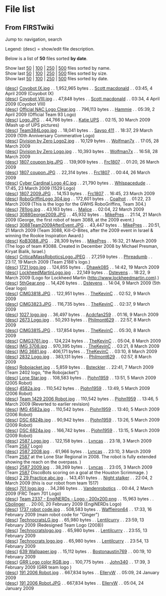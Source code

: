 # File list

## From FIRSTwiki

Jump to: navigation, search

Legend: (desc) = show/edit file description.

Below is a list of **50** files sorted **by date**.

Show last [50](/index.php?title=Special:Imagelist&sort=byname&limit=50&wpIlMatch= "Special:Imagelist") | [100](/index.php?title=Special:Imagelist&sort=byname&limit=100&wpIlMatch= "Special:Imagelist") | [250](/index.php?title=Special:Imagelist&sort=byname&limit=250&wpIlMatch= "Special:Imagelist") | [500](/index.php?title=Special:Imagelist&sort=byname&limit=500&wpIlMatch= "Special:Imagelist") files sorted by name.<br>
Show last [50](/index.php?title=Special:Imagelist&sort=bysize&limit=50&wpIlMatch= "Special:Imagelist") | [100](/index.php?title=Special:Imagelist&sort=bysize&limit=100&wpIlMatch= "Special:Imagelist") | [250](/index.php?title=Special:Imagelist&sort=bysize&limit=250&wpIlMatch= "Special:Imagelist") | [500](/index.php?title=Special:Imagelist&sort=bysize&limit=500&wpIlMatch= "Special:Imagelist") files sorted by size.<br>
Show last [50](/index.php?title=Special:Imagelist&sort=bydate&limit=50&wpIlMatch= "Special:Imagelist") | [100](/index.php?title=Special:Imagelist&sort=bydate&limit=100&wpIlMatch= "Special:Imagelist") | [250](/index.php?title=Special:Imagelist&sort=bydate&limit=250&wpIlMatch= "Special:Imagelist") | [500](/index.php?title=Special:Imagelist&sort=bydate&limit=500&wpIlMatch= "Special:Imagelist") files sorted by date.

([desc](Image:Coyobot_IX.jpg "Image:Coyobot IX.jpg")) [Coyobot IX.jpg](/media/f/f8/Coyobot_IX.jpg) . . 1,952,965 bytes . . [Scott macdonald](/index.php?title=User:Scott_macdonald&action=edit "User:Scott
macdonald") . . 03:45, 4 April 2009 (Coyobot IX)<br>
([desc](Image:Coyobot_VIII.jpg "Image:Coyobot VIII.jpg")) [Coyobot VIII.jpg](/media/3/37/Coyobot_VIII.jpg) . . 47,848 bytes . . [Scott macdonald](/index.php?title=User:Scott_macdonald&action=edit "User:Scott
macdonald") . . 03:34, 4 April 2009 (Coyobot VIII)<br>
([desc](Image:Official_NAC_Logo_Clear.jpg "Image:Official NAC Logo
Clear.jpg")) [Official NAC Logo Clear.jpg](/media/b/ba/Official_NAC_Logo_Clear.jpg) . . 796,113 bytes . . [Hammie](/index.php?title=User:Hammie&action=edit "User:Hammie") . . 05:39, 2 April 2009 (Official Team 93 Logo)<br>
([desc](Image:Logo.JPG "Image:Logo.JPG")) [Logo.JPG](/media/e/e4/Logo.JPG) . . 44,766 bytes . . [Katie UPS](/index.php?title=User:Katie_UPS&action=edit "User:Katie UPS") . . 02:15, 30 March 2009 (Mash up of UPS pictures)<br>
([desc](Image:Team384Logo.jpg "Image:Team384Logo.jpg")) [Team384Logo.jpg](/media/b/b8/Team384Logo.jpg) . . 18,041 bytes . . [Sayso 411](/index.php?title=User:Sayso_411&action=edit "User:Sayso 411") . . 18:37, 29 March 2009 (10th Anniversary Commerative Logo)<br>
([desc](Image:Division_by_Zero_Logo2.jpg "Image:Division by Zero
Logo2.jpg")) [Division by Zero Logo2.jpg](/media/d/dd/Division_by_Zero_Logo2.jpg) . . 10,129 bytes . . [Wolfman7x](/index.php?title=User:Wolfman7x&action=edit "User:Wolfman7x") . . 17:05, 28 March 2009<br>
([desc](Image:Division_by_Zero_Logo.jpg "Image:Division by Zero
Logo.jpg")) [Division by Zero Logo.jpg](/media/c/c4/Division_by_Zero_Logo.jpg) . . 10,393 bytes . . [Wolfman7x](/index.php?title=User:Wolfman7x&action=edit "User:Wolfman7x") . . 16:58, 28 March 2009<br>
([desc](Image:1807_coupon_big.JPG "Image:1807 coupon big.JPG")) [1807 coupon big.JPG](/media/0/09/1807_coupon_big.JPG) . . 139,909 bytes . . [Frc1807](/index.php?title=User:Frc1807&action=edit "User:Frc1807") . . 01:20, 26 March 2009<br>
([desc](Image:1807_coupon.JPG "Image:1807 coupon.JPG")) [1807 coupon.JPG](/media/a/a3/1807_coupon.JPG) . . 22,314 bytes . . [Frc1807](/index.php?title=User:Frc1807&action=edit "User:Frc1807") . . 00:44, 26 March 2009<br>
([desc](Image:Cyber_Cardinal_Logo_4C.jpg "Image:Cyber Cardinal Logo
4C.jpg")) [Cyber Cardinal Logo 4C.jpg](/media/9/99/Cyber_Cardinal_Logo_4C.jpg) . . 21,790 bytes . . [Whlspacedude](/index.php?title=User:Whlspacedude&action=edit "User:Whlspacedude") . . 17:45, 23 March 2009 (1529 Logo)<br>
([desc](Image:1807_2009.JPG "Image:1807 2009.JPG")) [1807 2009.JPG](/media/6/6a/1807_2009.JPG) . . 14,153 bytes . . [Frc1807](/index.php?title=User:Frc1807&action=edit "User:Frc1807") . . 16:45, 23 March 2009<br>
([desc](Image:RoboGriffinLogo_304.jpg "Image:RoboGriffinLogo
304.jpg")) [RoboGriffinLogo 304.jpg](/media/e/ee/RoboGriffinLogo_304.jpg) . . 172,601 bytes . . [Coalhot](/index.php?title=User:Coalhot&action=edit "User:Coalhot") . . 01:22, 23 March 2009 (This is the logo for the GWHS RoboGriffins, Team 304.)<br>
([desc](Image:781log.jpg "Image:781log.jpg")) [781log.jpg](/media/d/d1/781log.jpg) . . 43,163 bytes . . [Malice](/index.php?title=User:Malice&action=edit "User:Malice") . . 02:04, 22 March 2009<br>
([desc](Image:3088George2009.JPG "Image:3088George2009.JPG")) [3088George2009.JPG](/media/7/78/3088George2009.JPG) . . 45,932 bytes . . [MikePres](/index.php?title=User:MikePres&action=edit "User:MikePres") . . 21:14, 21 March 2009 (George, the first robot of team 3088, at the 2009 event.)<br>
([desc](Image:3088Team2009AfterEvent.JPG "Image:3088Team2009AfterEvent.JPG")) [3088Team2009AfterEvent.JPG](/media/6/6d/3088Team2009AfterEvent.JPG) . . 43,447 bytes . . [MikePres](/index.php?title=User:MikePres&action=edit "User:MikePres") . . 20:51, 21 March 2009 (Team 3088, Kill-O-Bites, after the 2009 event in Israel & winning the Rookie Inspiration Award.)<br>
([desc](Image:KoB3088.JPG "Image:KoB3088.JPG")) [KoB3088.JPG](/media/b/b4/KoB3088.JPG) . . 28,309 bytes . . [MikePres](/index.php?title=User:MikePres&action=edit "User:MikePres") . . 16:32, 21 March 2009 (The logo of team #3088\. Created in December 2008 by Michael Presman, Kiryat Bialik, Israel.)<br>
([desc](Image:CriticalMassRoboticsLogo.JPEG "Image:CriticalMassRoboticsLogo.JPEG")) [CriticalMassRoboticsLogo.JPEG](/media/0/08/CriticalMassRoboticsLogo.JPEG) . . 27,259 bytes . . [Phreadumb](/index.php?title=User:Phreadumb&action=edit "User:Phreadumb") . . 23:17, 19 March 2009 (Team 2188's logo.)<br>
([desc](Image:1721_logo.jpg "Image:1721 logo.jpg")) [1721 logo.jpg](/media/6/6f/1721_logo.jpg) . . 124,855 bytes . . [Dhawk085](/index.php?title=User:Dhawk085&action=edit "User:Dhawk085") . . 14:42, 19 March 2009<br>
([desc](Image:LockheedMartinLogo.jpg "Image:LockheedMartinLogo.jpg")) [LockheedMartinLogo.jpg](/media/4/4a/LockheedMartinLogo.jpg) . . 22,149 bytes . . [Dstevens](/index.php?title=User:Dstevens&action=edit "User:Dstevens") . . 18:22, 9 March 2009 (Logo for Lockheed Martin (<http://www.lockheedmartin.com>).)<br>
([desc](Image:5thGear.png "Image:5thGear.png")) [5thGear.png](/media/c/c4/5thGear.png) . . 14,426 bytes . . [Dstevens](/index.php?title=User:Dstevens&action=edit "User:Dstevens") . . 14:04, 9 March 2009 (5th Gear logo)<br>
([desc](Image:CIMG3818.JPG "Image:CIMG3818.JPG")) [CIMG3818.JPG](/media/f/f0/CIMG3818.JPG) . . 122,951 bytes . . [TheKevinC](/index.php?title=User:TheKevinC&action=edit "User:TheKevinC") . . 02:52, 9 March 2009<br>
([desc](Image:CIMG3823.JPG "Image:CIMG3823.JPG")) [CIMG3823.JPG](/media/b/bf/CIMG3823.JPG) . . 116,735 bytes . . [TheKevinC](/index.php?title=User:TheKevinC&action=edit "User:TheKevinC") . . 02:37, 9 March 2009<br>
([desc](Image:1027_logo.jpg "Image:1027 logo.jpg")) [1027 logo.jpg](/media/6/6a/1027_logo.jpg) . . 36,497 bytes . . [Acdcfan259](/index.php?title=User:Acdcfan259&action=edit "User:Acdcfan259") . . 01:16, 9 March 2009<br>
([desc](Image:2673_Logo.jpg "Image:2673 Logo.jpg")) [2673 Logo.jpg](/media/b/b2/2673_Logo.jpg) . . 50,293 bytes . . [Philmont629](/index.php?title=User:Philmont629&action=edit "User:Philmont629") . . 22:57, 8 March 2009<br>
([desc](Image:CIMG3815.JPG "Image:CIMG3815.JPG")) [CIMG3815.JPG](/media/c/c2/CIMG3815.JPG) . . 137,854 bytes . . [TheKevinC](/index.php?title=User:TheKevinC&action=edit "User:TheKevinC") . . 05:30, 8 March 2009<br>
([desc](Image:CIMG3761.jpg "Image:CIMG3761.jpg")) [CIMG3761.jpg](/media/f/ff/CIMG3761.jpg) . . 124,224 bytes . . [TheKevinC](/index.php?title=User:TheKevinC&action=edit "User:TheKevinC") . . 05:04, 8 March 2009<br>
([desc](Image:IMG_3708.jpg "Image:IMG 3708.jpg")) [IMG 3708.jpg](/media/2/22/IMG_3708.jpg) . . 970,395 bytes . . [TheKevinC](/index.php?title=User:TheKevinC&action=edit "User:TheKevinC") . . 03:21, 8 March 2009<br>
([desc](Image:IMG_3681.jpg "Image:IMG 3681.jpg")) [IMG 3681.jpg](/media/a/a8/IMG_3681.jpg) . . 406,171 bytes . . [TheKevinC](/index.php?title=User:TheKevinC&action=edit "User:TheKevinC") . . 03:10, 8 March 2009<br>
([desc](Image:2832_Logo.jpg "Image:2832 Logo.jpg")) [2832 Logo.jpg](/media/a/a7/2832_Logo.jpg) . . 383,131 bytes . . [Philmont629](/index.php?title=User:Philmont629&action=edit "User:Philmont629") . . 02:57, 8 March 2009<br>
([desc](Image:Robojacket.jpg "Image:Robojacket.jpg")) [Robojacket.jpg](/media/8/86/Robojacket.jpg) . . 5,859 bytes . . [Bsteckler](/index.php?title=User:Bsteckler&action=edit "User:Bsteckler") . . 22:41, 7 March 2009 (Team 2402 logo, "the Robojacket")<br>
([desc](Image:Lone_Star.jpg "Image:Lone Star.jpg")) [Lone Star.jpg](/media/7/7d/Lone_Star.jpg) . . 108,583 bytes . . [Pjohn1959](/index.php?title=User:Pjohn1959&action=edit "User:Pjohn1959") . . 13:51, 5 March 2009 (2005 Robot)<br>
([desc](Image:4582a.jpg "Image:4582a.jpg")) [4582a.jpg](/media/7/7c/4582a.jpg) . . 110,542 bytes . . [Pjohn1959](/index.php?title=User:Pjohn1959&action=edit "User:Pjohn1959") . . 13:49, 5 March 2009 (2006 Robot)<br>
([desc](Image:Team_1429_2006_Robot.jpg "Image:Team 1429 2006
Robot.jpg")) [Team 1429 2006 Robot.jpg](/media/e/ec/Team_1429_2006_Robot.jpg) . . 110,542 bytes . . [Pjohn1959](/index.php?title=User:Pjohn1959&action=edit "User:Pjohn1959") . . 13:46, 5 March 2009 (Reverted to earlier revision)<br>
([desc](Image:IMG_4582a.jpg "Image:IMG 4582a.jpg")) [IMG 4582a.jpg](/media/c/c7/IMG_4582a.jpg) . . 110,542 bytes . . [Pjohn1959](/index.php?title=User:Pjohn1959&action=edit "User:Pjohn1959") . . 13:40, 5 March 2009 (2006 Robot)<br>
([desc](Image:DSC_6824b.jpg "Image:DSC 6824b.jpg")) [DSC 6824b.jpg](/media/e/ed/DSC_6824b.jpg) . . 90,942 bytes . . [Pjohn1959](/index.php?title=User:Pjohn1959&action=edit "User:Pjohn1959") . . 13:26, 5 March 2009 (2009 Robot)<br>
([desc](Image:DSC_6824a.jpg "Image:DSC 6824a.jpg")) [DSC 6824a.jpg](/media/7/7c/DSC_6824a.jpg) . . 166,742 bytes . . [Pjohn1959](/index.php?title=User:Pjohn1959&action=edit "User:Pjohn1959") . . 13:15, 5 March 2009 (2009 Robot)<br>
([desc](Image:2587_Logo.jpg "Image:2587 Logo.jpg")) [2587 Logo.jpg](/media/7/7e/2587_Logo.jpg) . . 122,158 bytes . . [Lyncas](User:Lyncas "User:Lyncas") . . 23:18, 3 March 2009 (Team [2587](2587 "2587") Logo)<br>
([desc](Image:2587_2008.jpg "Image:2587 2008.jpg")) [2587 2008.jpg](/media/e/e6/2587_2008.jpg) . . 61,966 bytes . . [Lyncas](User:Lyncas "User:Lyncas") . . 23:10, 3 March 2009 (Team [2587](2587 "2587") at the Lone Star Regional in 2008\. The robot is fully extended showing the reach on the overpass. )<br>
([desc](Image:2587_2009.jpg "Image:2587 2009.jpg")) [2587 2009.jpg](/media/7/7b/2587_2009.jpg) . . 38,269 bytes . . [Lyncas](User:Lyncas "User:Lyncas") . . 23:05, 3 March 2009 (Team [2587](2587 "2587") DiscoBots scoring on a goal at the Houston Scrimmage. )<br>
([desc](Image:2_29_Practice_abc.jpg "Image:2 29 Practice abc.jpg")) [2 29 Practice abc.jpg](/media/a/ad/2_29_Practice_abc.jpg) . . 143,451 bytes . . [Night stalker](/index.php?title=User:Night_stalker&action=edit "User:Night stalker") . . 22:04, 2 March 2009 (this is our robot from team 1517)<br>
([desc](Image:701_logo.jpg "Image:701 logo.jpg")) [701 logo.jpg](/media/a/a9/701_logo.jpg) . . 34,286 bytes . . [Vandenrobotics](/index.php?title=User:Vandenrobotics&action=edit "User:Vandenrobotics") . . 00:44, 2 March 2009 (FRC Team 701 Logo)<br>
([desc](Image:Team_2337_-_EngiNERDs_-_Logo_-_200x200.png "Image:Team 2337 - EngiNERDs - Logo - 200x200.png")) [Team 2337 - EngiNERDs - Logo - 200x200.png](/media/2/22/Team_2337_-_EngiNERDs_-_Logo_-_200x200.png) . . 15,963 bytes . . [Cbolinger](/index.php?title=User:Cbolinger&action=edit "User:Cbolinger") . . 20:00, 20 February 2009 (EngiNERDs Logo)<br>
([desc](Image:1737_robot_code.jpg "Image:1737 robot code.jpg")) [1737 robot code.jpg](/media/2/2d/1737_robot_code.jpg) . . 508,583 bytes . . [Waffleiron64](/index.php?title=User:Waffleiron64&action=edit "User:Waffleiron64") . . 17:33, 16 February 2009 (main robot code for "Ginger")<br>
([desc](Image:TechnocratsLG.jpg "Image:TechnocratsLG.jpg")) [TechnocratsLG.jpg](/media/b/b4/TechnocratsLG.jpg) . . 65,980 bytes . . [Lentilcurry](/index.php?title=User:Lentilcurry&action=edit "User:Lentilcurry") . . 23:59, 13 February 2009 (Redesigned Team Logo (2008))<br>
([desc](Image:Technocratslogo.jpg "Image:Technocratslogo.jpg")) [Technocratslogo.jpg](/media/8/8e/Technocratslogo.jpg) . . 65,980 bytes . . [Lentilcurry](/index.php?title=User:Lentilcurry&action=edit "User:Lentilcurry") . . 23:55, 13 February 2009<br>
([desc](Image:Technocrats_logo.jpg "Image:Technocrats logo.jpg")) [Technocrats logo.jpg](/media/f/f0/Technocrats_logo.jpg) . . 65,980 bytes . . [Lentilcurry](/index.php?title=User:Lentilcurry&action=edit "User:Lentilcurry") . . 23:54, 13 February 2009<br>
([desc](Image:639_Wallpaper.jpg "Image:639 Wallpaper.jpg")) [639 Wallpaper.jpg](/media/7/78/639_Wallpaper.jpg) . . 15,112 bytes . . [Bostonaustin769](/index.php?title=User:Bostonaustin769&action=edit "User:Bostonaustin769") . . 00:19, 10 February 2009<br>
([desc](Image:GRR_Logo_color_RGB.jpg "Image:GRR Logo color RGB.jpg")) [GRR Logo color RGB.jpg](/media/3/35/GRR_Logo_color_RGB.jpg) . . 100,775 bytes . . [John340](/index.php?title=User:John340&action=edit "User:John340") . . 17:39, 3 February 2009 (GRR team logo )<br>
([desc](Image:191_2006_Robot.jpg "Image:191 2006 Robot.jpg")) [191 2006 Robot.jpg](/media/a/a5/191_2006_Robot.jpg) . . 667,834 bytes . . [ElleryW](/index.php?title=User:ElleryW&action=edit "User:ElleryW") . . 05:09, 24 January 2009<br>
([desc](Image:191_2006_Robot.JPG "Image:191 2006 Robot.JPG")) [191 2006 Robot.JPG](/media/7/7b/191_2006_Robot.JPG) . . 667,834 bytes . . [ElleryW](/index.php?title=User:ElleryW&action=edit "User:ElleryW") . . 05:04, 24 January 2009
